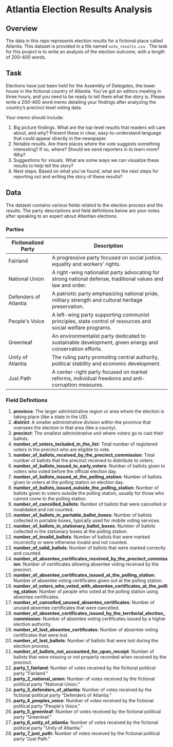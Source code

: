 # Atlantia Election Results Analysis

## Overview

The data in this repo represents election results for a fictional place called Atlantia. This dataset is provided in a file named `vote_results.csv` . The task for this project is to write an analysis of the election outcome, with a length of 200-400 words.

## Task

Elections have just been held for the Assembly of Delegates, the lower house in the fictional country of Atlantia. You’ve got an editors meeting in three hours, and you need to be ready to tell them what the story is. Please write a 200-400 word memo detailing your findings after analyzing the country’s precinct-level voting data.

Your memo should include:
01. Big picture findings. What are the top-level results that readers will care about, and why? Present these in clear, easy-to-understand language that could appear directly in the newspaper.
02. Notable results. Are there places where the vote suggests something interesting? If so, where? Should we send reporters in to learn more? Why?
03. Suggestions for visuals. What are some ways we can visualize these results to help tell the story?
04. Next steps. Based on what you’ve found, what are the next steps for reporting out and writing the story of these results?

## Data

The dataset contains various fields related to the election process and the results. The party descriptions and field definitions below are your notes after speaking to an expert about Atlantian elections.

### Parties

| **Fictionalized Party**       | **Description**                                                                                      |
|-------------------------------|------------------------------------------------------------------------------------------------------|
| Fairland                      | A progressive party focused on social justice, equality and workers' rights.                        |
| National Union                | A right-wing nationalist party advocating for strong national defense, traditional values and law and order. |
| Defenders of Atlantia         | A patriotic party emphasizing national pride, military strength and cultural heritage preservation. |
| People's Voice                | A left-wing party supporting communist principles, state control of resources and social welfare programs. |
| Greenleaf                     | An environmentalist party dedicated to sustainable development, green energy and conservation efforts. |
| Unity of Atlantia             | The ruling party promoting central authority, political stability and economic development.        |
| Just Path                     | A center-right party focused on market reforms, individual freedoms and anti-corruption measures.   |

### Field Definitions

01.  **province**: The larger administrative region or area where the election is taking place (like a state in the US).
02.   **district**: A smaller administrative division within the province that oversees the election in that area (like a county).
03.    **precinct**: The smallest administrative unit where voters go to cast their ballots.
04.    **number_of_voters_included_in_the_list**: Total number of registered voters in the precinct who are eligible to vote.
05.    **number_of_ballots_received_by_the_precinct_commission**: Total number of ballots that the precinct received to distribute to voters.
06.    **number_of_ballots_issued_to_early_voters**: Number of ballots given to voters who voted before the official election day.
07.    **number_of_ballots_issued_at_the_polling_station**: Number of ballots given to voters at the polling station on election day.
08.    **number_of_ballots_issued_outside_the_polling_station**: Number of ballots given to voters outside the polling station, usually for those who cannot come to the polling station.
09.    **number_of_cancelled_ballots**: Number of ballots that were cancelled or invalidated and not counted.
10. **number_of_ballots_in_portable_ballot_boxes**: Number of ballots collected in portable boxes, typically used for mobile voting services.
11. **number_of_ballots_in_stationary_ballot_boxes**: Number of ballots collected in the stationary boxes at the polling station.
12. **number_of_invalid_ballots**: Number of ballots that were marked incorrectly or were otherwise invalid and not counted.
13. **number_of_valid_ballots**: Number of ballots that were marked correctly and counted.
14. **number_of_absentee_certificates_received_by_the_precinct_commission**: Number of certificates allowing absentee voting received by the precinct.
15. **number_of_absentee_certificates_issued_at_the_polling_station**: Number of absentee voting certificates given out at the polling station.
16. **number_of_voters_who_voted_with_absentee_certificates_at_the_polling_station**: Number of people who voted at the polling station using absentee certificates.
17. **number_of_cancelled_unused_absentee_certificates**: Number of unused absentee certificates that were cancelled.
18. **number_of_absentee_certificates_issued_by_the_territorial_election_commission**: Number of absentee voting certificates issued by a higher election authority.
19. **number_of_lost_absentee_certificates**: Number of absentee voting certificates that were lost.
20. **number_of_lost_ballots**: Number of ballots that were lost during the election process.
21. **number_of_ballots_not_accounted_for_upon_receipt**: Number of ballots that were missing or not properly recorded when received by the precinct.
22. **party_1_fairland**: Number of votes received by the fictional political party "Fairland."
23. **party_2_national_union**: Number of votes received by the fictional political party "National Union."
24. **party_3_defenders_of_atlantia**: Number of votes received by the fictional political party "Defenders of Atlantia."
25. **party_4_peoples_voice**: Number of votes received by the fictional political party "People's Voice."
26. **party_5_greenleaf**: Number of votes received by the fictional political party "Greenleaf."
27. **party_6_unity_of_atlantia**: Number of votes received by the fictional political party "Unity of Atlantia."
28. **party_7_just_path**: Number of votes received by the fictional political party "Just Path."
